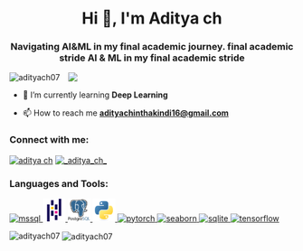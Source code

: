 <h1 align="center">Hi 👋, I'm Aditya ch</h1>
<h3 align="center">Navigating AI&ML in my final academic journey. final academic stride AI & ML in my final academic stride</h3>
<img align="right",alt="coding" width="400" src=https://www.analyticsinsight.net/wp-content/uploads/2020/03/AI_Animated.gif"
<p align="left"> <img src="https://komarev.com/ghpvc/?username=adityach07&label=Profile%20views&color=0e75b6&style=flat" alt="adityach07" /> </p>

- 🌱 I’m currently learning **Deep Learning**

- 📫 How to reach me **adityachinthakindi16@gmail.com**

<h3 align="left">Connect with me:</h3>
<p align="left">
<a href="https://twitter.com/aditya ch" target="blank"><img align="center" src="https://raw.githubusercontent.com/rahuldkjain/github-profile-readme-generator/master/src/images/icons/Social/twitter.svg" alt="aditya ch" height="30" width="40" /></a>
<a href="https://instagram.com/_aditya_ch_" target="blank"><img align="center" src="https://raw.githubusercontent.com/rahuldkjain/github-profile-readme-generator/master/src/images/icons/Social/instagram.svg" alt="_aditya_ch_" height="30" width="40" /></a>
</p>

<h3 align="left">Languages and Tools:</h3>
<p align="left"> <a href="https://www.microsoft.com/en-us/sql-server" target="_blank" rel="noreferrer"> <img src="https://www.svgrepo.com/show/303229/microsoft-sql-server-logo.svg" alt="mssql" width="40" height="40"/> </a> <a href="https://pandas.pydata.org/" target="_blank" rel="noreferrer"> <img src="https://raw.githubusercontent.com/devicons/devicon/2ae2a900d2f041da66e950e4d48052658d850630/icons/pandas/pandas-original.svg" alt="pandas" width="40" height="40"/> </a> <a href="https://www.postgresql.org" target="_blank" rel="noreferrer"> <img src="https://raw.githubusercontent.com/devicons/devicon/master/icons/postgresql/postgresql-original-wordmark.svg" alt="postgresql" width="40" height="40"/> </a> <a href="https://www.python.org" target="_blank" rel="noreferrer"> <img src="https://raw.githubusercontent.com/devicons/devicon/master/icons/python/python-original.svg" alt="python" width="40" height="40"/> </a> <a href="https://pytorch.org/" target="_blank" rel="noreferrer"> <img src="https://www.vectorlogo.zone/logos/pytorch/pytorch-icon.svg" alt="pytorch" width="40" height="40"/> </a> <a href="https://seaborn.pydata.org/" target="_blank" rel="noreferrer"> <img src="https://seaborn.pydata.org/_images/logo-mark-lightbg.svg" alt="seaborn" width="40" height="40"/> </a> <a href="https://www.sqlite.org/" target="_blank" rel="noreferrer"> <img src="https://www.vectorlogo.zone/logos/sqlite/sqlite-icon.svg" alt="sqlite" width="40" height="40"/> </a> <a href="https://www.tensorflow.org" target="_blank" rel="noreferrer"> <img src="https://www.vectorlogo.zone/logos/tensorflow/tensorflow-icon.svg" alt="tensorflow" width="40" height="40"/> </a> </p>

<p><img align="left" src="https://github-readme-stats.vercel.app/api/top-langs?username=adityach07&show_icons=true&locale=en&layout=compact" alt="adityach07" /></p>

<p>&nbsp;<img align="center" src="https://github-readme-stats.vercel.app/api?username=adityach07&show_icons=true&locale=en" alt="adityach07" /></p>
